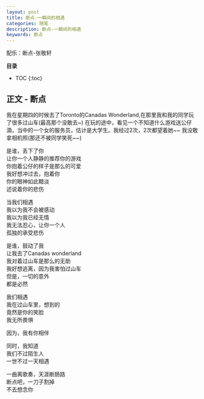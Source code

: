 ```yaml
---
layout: post
title: 断点-一瞬间的相遇
categories: 随笔
description: 断点-一瞬间的相遇
keywords: 断点
---
```


配乐：断点-张敬轩


**目录**

* TOC
{:toc}

## 正文 - 断点

我在星期四的时候去了Toronto的Canadas Wonderland,在那里我和我的同学玩了很多过山车(最高那个没敢去~)
在玩的途中，看见一个不知道什么游戏送公仔滴，当中的一个女的服务员，估计是大学生。我经过2次，2次都望着她~~
我没敢拿相机照(那还不被同学笑死~~) 
   

是谁，丢下了你  
让你一个人静静的推荐你的游戏  
你抱着公仔的样子是那么的可爱  
我好想冲过去，抱着你  
你的眼神如此黯淡  
述说着你的悲伤    


当我们相遇  
我以为我不会被感动  
我以为我已经无情  
我无法忍心，让你一个人  
孤独的承受悲伤    


是谁，鼓动了我  
让我去了Canadas wonderland  
我对着过山车是那么的无助  
我好想逃离，因为我害怕过山车  
但是，一切的意外  
都是必然    


我们相遇  
我在过山车里，想到的  
竟然是你的笑脸  
我无所畏惧  


因为，我有你相伴    


同时，我知道  
我们不过陌生人  
一世不过一天相遇    


一曲离歌奏，天涯断肠路  
断点吧，一刀子割掉  
不去想念你

